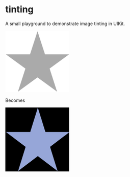 # tinting
A small playground to demonstrate image tinting in UIKit.

<img src="star.png" width="200">

Becomes

<img src="star.gif" width="200">